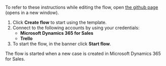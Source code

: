 To refer to these instructions while editing the flow, open [the github page](https://github.com/ot4i/app-connect-templates/tree/main/resources/markdown/Create%20a%20new%20Trello%20card%20when%20a%20new%20case%20is%20created%20in%20Microsoft%20Dynamics_instructions.md) (opens in a new window).

1.	Click **Create flow** to start using the template.
2.	Connect to the following accounts by using your credentials:
    -	**Microsoft Dynamics 365 for Sales** 
    - **Trello**
3.	To start the flow, in the banner click **Start flow**.

The flow is started when a new case is created in Microsoft Dynamics 365 for Sales.
